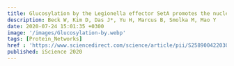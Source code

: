```yaml
---
title: Glucosylation by the Legionella effector SetA promotes the nuclear localization of the transcription factor TFEB
description: Beck W, Kim D, Das J*, Yu H, Marcus B, Smolka M, Mao Y
date: 2020-07-24 15:01:35 +0300
image: '/images/Glucosylation-by.webp'
tags: [Protein_Networks]
href : 'https://www.sciencedirect.com/science/article/pii/S2589004220304879?via%3Dihub'
published: iScience 2020
---
```

